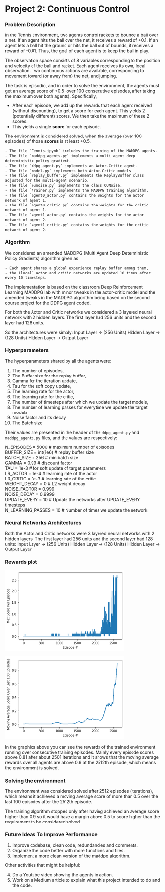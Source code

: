 # Project 2: Continuous Control

### Problem Description

In the Tennis environment, two agents control rackets to bounce a ball over a net. If an agent hits the ball over the net, it receives a reward of +0.1.  If an agent lets a ball hit the ground or hits the ball out of bounds, it receives a reward of -0.01.  Thus, the goal of each agent is to keep the ball in play.

The observation space consists of 8 variables corresponding to the position and velocity of the ball and racket. Each agent receives its own, local observation.  Two continuous actions are available, corresponding to movement toward (or away from) the net, and jumping. 

The task is episodic, and in order to solve the environment, the agents must get an average score of +0.5 (over 100 consecutive episodes, after taking the maximum over both agents). Specifically,

- After each episode, we add up the rewards that each agent received (without discounting), to get a score for each agent. This yields 2 (potentially different) scores. We then take the maximum of these 2 scores.
- This yields a single **score** for each episode.

The environment is considered solved, when the average (over 100 episodes) of those **scores** is at least +0.5.

    - The file `Tennis.ipynb` includes the training of the MADDPG agents.
    - The file `maddpg_agents.py` implements a multi agent deep deterministic policy gradient.
    - The file `ddpg_agent.py` implements an Actor-Critic agent.
    - The file `model.py` implements both Actor-Critic models.
    - The file `replay_buffer.py` implements the ReplayBuffer class adjusted for the multi-agent scenario.
    - The file `ounoise.py` implements the class OUNoise.
    - The file `trainer.py` implements the MADDPG training algorithm.
    - The file `agent0_actor.py` contains the weights for the actor network of agent 1.
    - The file `agent0_critic.py` contains the weights for the critic network of agent 1.
    - The file `agent1_actor.py` contains the weights for the actor network of agent 2.
    - The file `agent1_critic.py` contains the weights for the critic network of agent 2.
    
### Algorithm

We considered an amended MADDPG (Multi Agent Deep Deterministic Policy Gradients) algorithm given as

    - Each agent shares a global experience replay buffer among them,
    - the (local) actor and critic networks are updated 10 times after every 10 timesteps.
    
The implementation is based on the classroom Deep Reinforcement Learning  MADDPG lab with minor tweaks in the actor-critic model and the amended tweaks in the MADDPG algorithm being based on the second course project for the DDPG agent coded.

For both the Actor and Critic networks we considered a 3 layered neural network with 2 hidden layers. The first layer had 256 units and the second layer had 128 units.

So the architectures were simply: Input Layer -> (256 Units) Hidden Layer -> (128 Units) Hidden Layer -> Output Layer

### Hyperparameters

The hyperparameters shared by all the agents were:
1. The number of episodes,
2. The Buffer size for the replay buffer,
3. Gamma for the iteration update,
5. Tau for the soft copy update,
6. The learning rate for the actor,
7. The learning rate for the critic,
8. The number of timesteps after which we update the target models,
9. The number of learning passes for everytime we update the target models
10. Noise factor and its decay
12. The Batch size

Their values are presented in the header of the `ddpg_agent.py` and `maddpg_agents.py` files, and the values are respectively: 

N_EPISODES = 5000 # maximum number of episodes <br/>
BUFFER_SIZE = int(1e6)  # replay buffer size <br/>
BATCH_SIZE = 256        # minibatch size <br/>
GAMMA = 0.99            # discount factor <br/>
TAU = 1e-3              # for soft update of target parameters <br/>
LR_ACTOR = 1e-4         # learning rate of the actor <br/>
LR_CRITIC = 1e-3        # learning rate of the critic <br/>
WEIGHT_DECAY = 0        # L2 weight decay <br/>
NOISE_FACTOR = 0.999 <br/>
NOISE_DECAY = 0.9999 <br/>
UPDATE_EVERY = 10       # Update the networks after UPDATE_EVERY timesteps <br/>
N_LEARNING_PASSES = 10  # Number of times we update the network


### Neural Networks Architectures

Both the Actor and Critic networks were 3 layered neural networks with 2 hidden layers. The first layer had 256 units and the second layer had 128 units: Input Layer -> (256 Units) Hidden Layer -> (128 Units) Hidden Layer -> Output Layer

### Rewards plot

![Max Rewards](./scores_max.png)

![Moving Average Rewards over 100 consecutive episodes over max of both agents](./moving_avg.png)

In the graphics above you can see the rewards of the trained environment running over consecutive training episodes. Mainly every episode scores above 0.81 after about 2501 iterations and it shows that the moving average rewards over all agents are above 0.9 at the 2512th episode, which means the environment is solved.

### Solving the environment

The environment was considered solved after 2512 episodes (iterations), which means it achieved a moving average score of more than 0.5 over the last 100 episodes after the 2512th episode. 

The training algorithm stopped only after having achieved an average score higher than 0.9 so it would have a margin above 0.5 to score higher than the requirement to be considered solved.

### Future Ideas To Improve Performance

1. Improve codebase, clean code, redundancies and comments.
2. Organize the code better with more functions and files.
3. Implement a more clean version of the maddpg algorithm.

Other activities that might be helpful:

4. Do a Youtube video showing the agents in action.
5. Work on a Medium article to explain what this project intended to do and the code.
